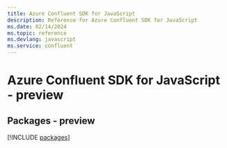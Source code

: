 ```yaml
---
title: Azure Confluent SDK for JavaScript
description: Reference for Azure Confluent SDK for JavaScript
ms.date: 02/14/2024
ms.topic: reference
ms.devlang: javascript
ms.service: confluent
---
```

# Azure Confluent SDK for JavaScript - preview
## Packages - preview
[!INCLUDE [packages](confluent-index.md)]